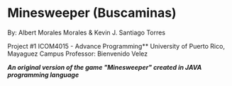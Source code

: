 # Minesweeper (Buscaminas)
  By: Albert Morales Morales & Kevin J. Santiago Torres

Project #1 ICOM4015 - Advance Programming**
University of Puerto Rico, Mayaguez Campus
Professor: Bienvenido Velez
      
***An original version of the game "Minesweeper" created in JAVA programming language***




